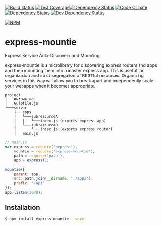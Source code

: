[![Build Status](https://travis-ci.org/atsid/express-mountie.svg?branch=master)](https://travis-ci.org/atsid/express-mountie)
[![Test Coverage](https://codeclimate.com/github/atsid/express-mountie/badges/coverage.svg)](https://codeclimate.com/github/atsid/express-mountie)[![Dependency Status](https://david-dm.org/atsid/express-mountie.svg)](https://david-dm.org/atsid/express-mountie)
[![Code Climate](https://codeclimate.com/github/atsid/express-mountie/badges/gpa.svg)](https://codeclimate.com/github/atsid/express-mountie)
[![Dependency Status](https://david-dm.org/atsid/express-mountie.svg)](https://david-dm.org/atsid/express-mountie)
[![Dev Dependency Status](https://david-dm.org/atsid/express-mountie/dev-status.svg)](https://david-dm.org/atsid/express-mountie)

[![NPM](https://nodei.co/npm/express-mountie.png)](https://nodei.co/npm/express-mountie/)

# express-mountie
Express Service Auto-Discovery and Mounting

express-mountie is a microlibrary for discovering express routers and apps and then mounting them into a master express app. This is useful for organization and strict segregation of RESTful resources. Organizing services in this way will allow you to break apart and independently scale your webapps when it becomes appropriate.

```
project
│   README.md
│   Gulpfile.js
└───server
    ├───apps
    |   └───subresourceA
    |   |   └───index.js (exports express app)
    |   └───subresourceB
    |       └───index.js (exports express router)
    │   main.js
```

```js
// main.js
var express = require('express'),
    mountie = require('express-mountie'),
    path = require('path'),
    app = express();
    
mountie({
    parent: app,
    src: path.join(__dirname, './apps'),
    prefix: '/api'
});
app.listen(3000);
```

## Installation

```bash
$ npm install express-mountie --save
```
